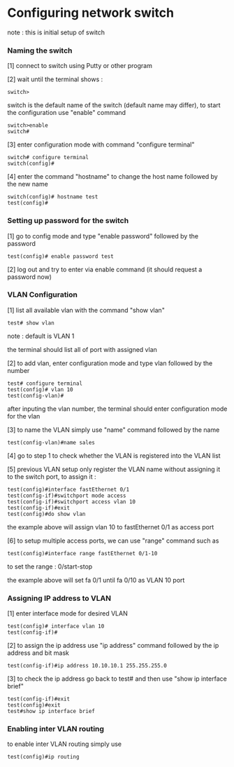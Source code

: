 Configuring network switch
========================
note : this is initial setup of switch

### Naming the switch
[1] connect to switch using Putty or other program

[2] wait until the terminal shows :
```
switch>
```
switch is the default name of the switch (default name may differ), to start the configuration
use "enable" command
```
switch>enable
switch#
```
[3] enter configuration mode with command "configure terminal"
```
switch# configure terminal
switch(config)#
```
[4] enter the command "hostname" to change the host name followed by the new name
```
switch(config)# hostname test
test(config)#
```
### Setting up password for the switch
[1] go to config mode and type "enable password" followed by the password
```
test(config)# enable password test
```
[2] log out and try to enter via enable command (it should request a password now)

### VLAN Configuration
[1] list all available vlan with the command "show vlan"
```
test# show vlan
```
note : default is VLAN 1


the terminal should list all of port with assigned vlan

[2] to add vlan, enter configuration mode and type vlan followed by the number
```
test# configure terminal
test(config)# vlan 10
test(config-vlan)#
```
after inputing the vlan number, the terminal should enter configuration mode for the vlan

[3] to name the VLAN simply use "name" command followed by the name
```
test(config-vlan)#name sales
```
[4] go to step 1 to check whether the VLAN is registered into the VLAN list


[5] previous VLAN setup only register the VLAN name without assigning it to the switch port, to assign it :
```
test(config)#interface fastEthernet 0/1
test(config-if)#switchport mode access
test(config-if)#switchport access vlan 10
test(config-if)#exit
test(config)#do show vlan
```
the example above will assign vlan 10 to fastEthernet 0/1 as access port

[6] to setup multiple access ports, we can use "range" command such as
```
test(config)#interface range fastEthernet 0/1-10
```
to set the range : 0/start-stop 


the example above will set fa 0/1 until fa 0/10 as VLAN 10 port


### Assigning IP address to VLAN
[1] enter interface mode for desired VLAN
```
test(config)# interface vlan 10
test(config-if)# 
```
[2] to assign the ip address use "ip address" command followed by the ip address and bit mask
```
test(config-if)#ip address 10.10.10.1 255.255.255.0
```

[3] to check the ip address go back to test# and then use "show ip interface brief"
```
test(config-if)#exit
test(config)#exit
test#show ip interface brief
```
### Enabling inter VLAN routing
to enable inter VLAN routing simply use
```
test(config)#ip routing
```





